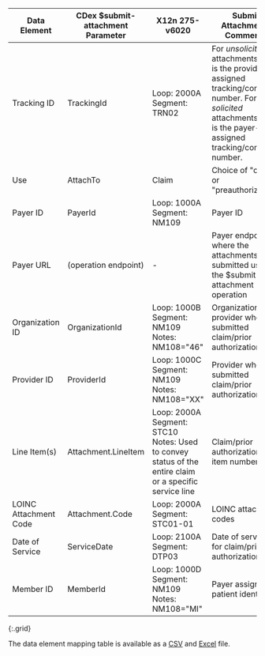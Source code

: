 <!-- attachments_to_275.md
*****************************************************************************************************
*                                  WARNING: DO NOT EDIT THIS FILE                                   *
*                                                                                                   *
* This file is generated by csv_to_markdown_tabler.ipynb. Any edits you make to this file will be   *
* overwritten                                                                                       *
* To change the contents of this file, edit input/images/data-element-mapping.csv                     *
*****************************************************************************************************
-->

| Data Element | CDex $submit-attachment Parameter | X12n 275-v6020 | Submit Attachments Comments |
|---|----|--------------|-------------------|
| Tracking ID | TrackingId | Loop: 2000A Segment: TRN02 | For *unsolicited* attachments, this is the provider-assigned tracking/control number. For *solicited* attachments, this is the payer-assigned tracking/control number. |
| Use | AttachTo | Claim | Choice of "claim" or "preauthorization" |
| Payer ID | PayerId | Loop: 1000A Segment: NM109 | Payer ID |
| Payer URL | (operation endpoint) | - | Payer endpoint where the attachments are submitted using the $submit-attachment operation |
| Organization ID | OrganizationId | Loop: 1000B Segment: NM109 Notes: NM108="46" | Organization of provider who submitted claim/prior authorization |
| Provider ID | ProviderId | Loop: 1000C Segment: NM109 Notes: NM108="XX" | Provider who submitted claim/prior authorization |
| Line Item(s) | Attachment.LineItem | Loop: 2000A Segment: STC10 Notes: Used to convey status of the entire claim or a specific service line | Claim/prior authorization line item numbers |
| LOINC Attachment Code | Attachment.Code | Loop: 2000A Segment: STC01-01 | LOINC attachment codes |
| Date of Service | ServiceDate | Loop: 2100A Segment: DTP03 | Date of service for claim/prior authorization |
| Member ID | MemberId | Loop: 1000D Segment: NM109 Notes: NM108="MI" | Payer assigned patient identifier |
{:.grid}

The data element mapping table is available as a [CSV](data-element-mapping.csv) and [Excel](data-element-mapping.xlsx) file.